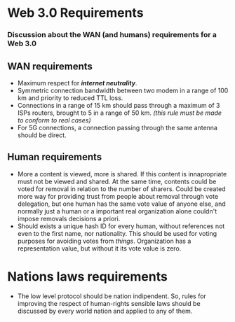 # Web 3.0 Requirements
### Discussion about the WAN (and humans) requirements for a Web 3.0

## WAN requirements
- Maximum respect for ***internet neutrality***.
- Symmetric connection bandwidth between two modem in a range of 100 km and priority to reduced TTL loss. 
- Connections in a range of 15 km should pass through a maximum of 3 ISPs routers, brought to 5 in a range of 50 km. *(this rule must be made to conform to real cases)*
- For 5G connections, a connection passing through the same antenna should be direct. 

## Human requirements
- More a content is viewed, more is shared. If this content is innapropriate must not be viewed and shared. At the same time, contents could be voted for removal in relation to the number of sharers. Could be created more way for providing trust from people about removal through vote delegation, but one human has the same vote value of anyone else, and normally just a human or a important real organization alone couldn't impose removals decisions a priori. 
- Should exists a unique hash ID for every human, without references not even to the first name, nor nationality. This should be used for voting purposes for avoiding votes from *things*. Organization has a representation value, but without it its vote value is zero.

# Nations laws requirements
- The low level protocol should be nation indipendent. So, rules for improving the respect of human-rights sensible laws should be discussed by every world nation and applied to any of them.
